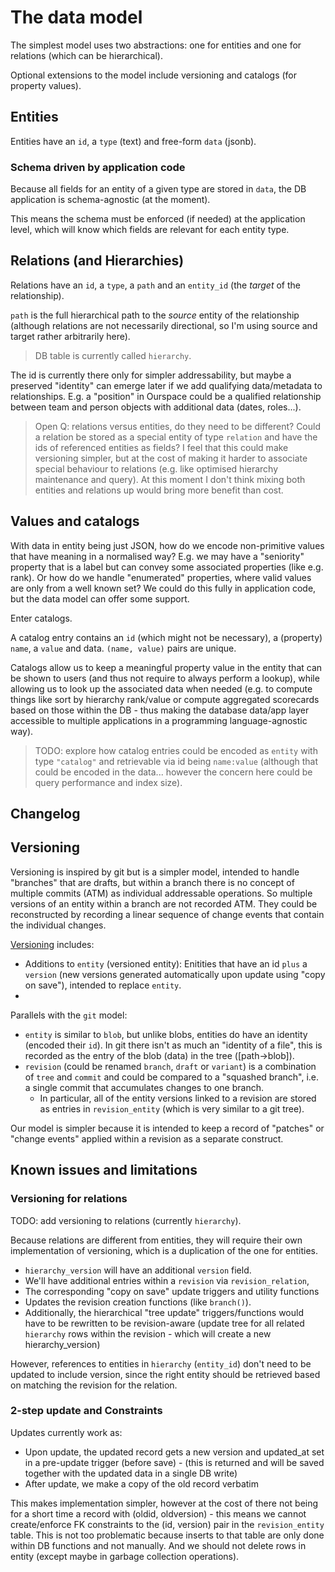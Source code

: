 # The data model

The simplest model uses two abstractions: one for entities and one for relations (which can be hierarchical).

Optional extensions to the model include versioning and catalogs (for property values).

## Entities

Entities have an `id`, a `type` (text) and free-form `data` (jsonb).

### Schema driven by application code

Because all fields for an entity of a given type are stored in `data`, the DB application is schema-agnostic (at the moment).

This means the schema must be enforced (if needed) at the application level, which will know which fields are relevant for each entity type.

## Relations (and Hierarchies)

Relations have an `id`, a `type`, a `path` and an `entity_id` (the _target_ of the relationship).

`path` is the full hierarchical path to the _source_ entity of the relationship (although relations are not necessarily directional, so I'm using source and target rather arbitrarily here).

> DB table is currently called `hierarchy`.

The id is currently there only for simpler addressability, but maybe a preserved "identity" can emerge later if we add qualifying data/metadata to relationships. E.g. a "position" in Ourspace could be a qualified relationship between team and person objects with additional data (dates, roles...).

> Open Q: relations versus entities, do they need to be different?
> Could a relation be stored as a special entity of type `relation` and have the ids of referenced entities as fields?
> I feel that this could make versioning simpler, but at the cost of making it harder to associate special behaviour to relations (e.g. like optimised hierarchy maintenance and query).
> At this moment I don't think mixing both entities and relations up would bring more benefit than cost.

## Values and catalogs

With data in entity being just JSON, how do we encode non-primitive values that have meaning in a normalised way? E.g. we may have a "seniority" property that is a label but can convey some associated properties (like e.g. rank). Or how do we handle "enumerated" properties, where valid values are only from a well known set? We could do this fully in application code, but the data model can offer some support.

Enter catalogs.

A catalog entry contains an `id` (which might not be necessary), a (property) `name`, a `value` and data. `(name, value)` pairs are unique.

Catalogs allow us to keep a meaningful property value in the entity that can be shown to users (and thus not require to always perform a lookup), while allowing us to look up the associated data when needed (e.g. to compute things like sort by hierarchy rank/value or compute aggregated scorecards based on those within the DB - thus making the database data/app layer accessible to multiple applications in a programming language-agnostic way).

> TODO: explore how catalog entries could be encoded as `entity` with type `"catalog"` and retrievable via id being `name:value` (although that could be encoded in the data... however the concern here could be query performance and index size).

## Changelog

## Versioning

Versioning is inspired by git but is a simpler model, intended to handle "branches" that are drafts, but within a branch there is no concept of multiple commits (ATM) as individual addressable operations. So multiple versions of an entity within a branch are not recorded ATM. They could be reconstructed by recording a linear sequence of change events that contain the individual changes.

[Versioning](./versioning.sql) includes:

- Additions to `entity` (versioned entity): Enitities that have an id `plus` a `version` (new versions generated automatically upon update using "copy on save"), intended to replace `entity`.
-

Parallels with the `git` model:

- `entity` is similar to `blob`, but unlike blobs, entities do have an identity (encoded their `id`). In git there isn't as much an "identity of a file", this is recorded as the entry of the blob (data) in the tree ([path->blob]).
- `revision` (could be renamed `branch`, `draft` or `variant`) is a combination of `tree` and `commit` and could be compared to a "squashed branch", i.e. a single commit that accumulates changes to one branch.
  - In particular, all of the entity versions linked to a revision are stored as entries in `revision_entity` (which is very similar to a git tree).

Our model is simpler because it is intended to keep a record of "patches" or "change events" applied within a revision as a separate construct.

## Known issues and limitations

### Versioning for relations

TODO: add versioning to relations (currently `hierarchy`).

Because relations are different from entities, they will require their own implementation of versioning, which is a duplication of the one for entities.

- `hierarchy_version` will have an additional `version` field.
- We'll have additional entries within a `revision` via `revision_relation`,
- The corresponding "copy on save" update triggers and utility functions
- Updates the revision creation functions (like `branch()`).
- Additionally, the hierarchical "tree update" triggers/functions would have to be rewritten to be revision-aware (update tree for all related `hierarchy` rows within the revision - which will create a new hierarchy_version)

However, references to entities in `hierarchy` (`entity_id`) don't need to be updated to include version, since the right entity should be retrieved based on matching the revision for the relation.

### 2-step update and Constraints

Updates currently work as:

- Upon update, the updated record gets a new version and updated_at set in a pre-update trigger (before save) - (this is returned and will be saved together with the updated data in a single DB write)
- After update, we make a copy of the old record verbatim

This makes implementation simpler, however at the cost of there not being for a short time a record with (oldid, oldversion) - this means we cannot create/enforce FK constraints to the (id, version) pair in the `revision_entity` table. This is not too problematic because inserts to that table are only done within DB functions and not manually. And we should not delete rows in entity (except maybe in garbage collection operations).
